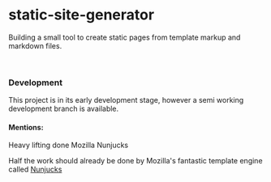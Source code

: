 # static-site-generator

Building a small tool to create static pages from template markup and markdown files.


<br>

### Development
This project is in its early development stage, however a semi working development branch is available. 

#### Mentions:

Heavy lifting done Mozilla Nunjucks

Half the work should already be done by Mozilla's fantastic template engine called [Nunjucks](https://mozilla.github.io/nunjucks/)
